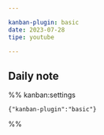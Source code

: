 ```yaml
---

kanban-plugin: basic
date: 2023-07-28
tipe: youtube

---
```


## Daily note





%% kanban:settings
```
{"kanban-plugin":"basic"}
```
%%
